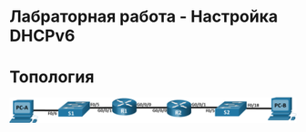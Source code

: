 # Лабраторная работа - Настройка DHCPv6 

# Топология

![Image alt](https://github.com/giendo152/network-basic/blob/main/practice/pra8/1.png)
